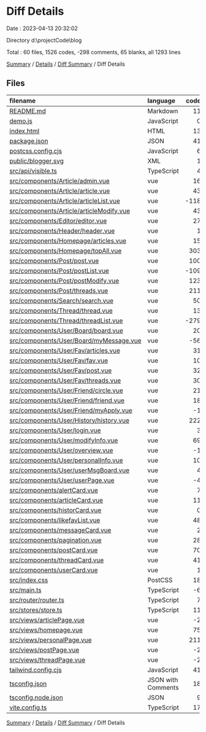 # Diff Details

Date : 2023-04-13 20:32:02

Directory d:\\projectCode\\blog

Total : 60 files,  1526 codes, -298 comments, 65 blanks, all 1293 lines

[Summary](results.md) / [Details](details.md) / [Diff Summary](diff.md) / Diff Details

## Files
| filename | language | code | comment | blank | total |
| :--- | :--- | ---: | ---: | ---: | ---: |
| [README.md](/README.md) | Markdown | 11 | 0 | 8 | 19 |
| [demo.js](/demo.js) | JavaScript | 0 | 0 | 1 | 1 |
| [index.html](/index.html) | HTML | 13 | 0 | 1 | 14 |
| [package.json](/package.json) | JSON | 41 | 0 | 1 | 42 |
| [postcss.config.cjs](/postcss.config.cjs) | JavaScript | 6 | 0 | 1 | 7 |
| [public/blogger.svg](/public/blogger.svg) | XML | 1 | 0 | 0 | 1 |
| [src/api/visible.ts](/src/api/visible.ts) | TypeScript | 4 | 0 | 0 | 4 |
| [src/components/Article/admin.vue](/src/components/Article/admin.vue) | vue | 16 | 0 | 2 | 18 |
| [src/components/Article/article.vue](/src/components/Article/article.vue) | vue | 43 | -13 | 2 | 32 |
| [src/components/Article/articleList.vue](/src/components/Article/articleList.vue) | vue | -118 | -117 | -10 | -245 |
| [src/components/Article/articleModify.vue](/src/components/Article/articleModify.vue) | vue | 43 | 0 | 3 | 46 |
| [src/components/Editor/editor.vue](/src/components/Editor/editor.vue) | vue | 27 | 0 | 3 | 30 |
| [src/components/Header/header.vue](/src/components/Header/header.vue) | vue | 1 | -42 | -1 | -42 |
| [src/components/Homepage/articles.vue](/src/components/Homepage/articles.vue) | vue | 15 | 0 | 0 | 15 |
| [src/components/Homepage/topAll.vue](/src/components/Homepage/topAll.vue) | vue | 303 | 3 | 7 | 313 |
| [src/components/Post/post.vue](/src/components/Post/post.vue) | vue | 100 | 4 | -1 | 103 |
| [src/components/Post/postList.vue](/src/components/Post/postList.vue) | vue | -109 | -111 | -8 | -228 |
| [src/components/Post/postModify.vue](/src/components/Post/postModify.vue) | vue | 123 | 0 | 1 | 124 |
| [src/components/Post/threads.vue](/src/components/Post/threads.vue) | vue | 211 | 3 | 10 | 224 |
| [src/components/Search/search.vue](/src/components/Search/search.vue) | vue | 50 | 0 | 7 | 57 |
| [src/components/Thread/thread.vue](/src/components/Thread/thread.vue) | vue | 13 | 0 | 2 | 15 |
| [src/components/Thread/threadList.vue](/src/components/Thread/threadList.vue) | vue | -279 | -5 | -8 | -292 |
| [src/components/User/Board/board.vue](/src/components/User/Board/board.vue) | vue | 20 | 0 | 1 | 21 |
| [src/components/User/Board/myMessage.vue](/src/components/User/Board/myMessage.vue) | vue | -56 | 0 | -4 | -60 |
| [src/components/User/Fav/articles.vue](/src/components/User/Fav/articles.vue) | vue | 31 | 0 | 3 | 34 |
| [src/components/User/Fav/fav.vue](/src/components/User/Fav/fav.vue) | vue | 10 | 0 | 2 | 12 |
| [src/components/User/Fav/post.vue](/src/components/User/Fav/post.vue) | vue | 32 | 0 | 2 | 34 |
| [src/components/User/Fav/threads.vue](/src/components/User/Fav/threads.vue) | vue | 30 | 0 | 1 | 31 |
| [src/components/User/Friend/circle.vue](/src/components/User/Friend/circle.vue) | vue | 21 | 0 | 3 | 24 |
| [src/components/User/Friend/friend.vue](/src/components/User/Friend/friend.vue) | vue | 18 | 0 | 0 | 18 |
| [src/components/User/Friend/myApply.vue](/src/components/User/Friend/myApply.vue) | vue | -1 | 0 | 0 | -1 |
| [src/components/User/History/history.vue](/src/components/User/History/history.vue) | vue | 222 | 0 | 9 | 231 |
| [src/components/User/login.vue](/src/components/User/login.vue) | vue | 3 | 0 | 0 | 3 |
| [src/components/User/modifyInfo.vue](/src/components/User/modifyInfo.vue) | vue | 69 | 0 | 2 | 71 |
| [src/components/User/overview.vue](/src/components/User/overview.vue) | vue | -1 | 0 | 1 | 0 |
| [src/components/User/personalInfo.vue](/src/components/User/personalInfo.vue) | vue | 10 | 0 | 1 | 11 |
| [src/components/User/userMsgBoard.vue](/src/components/User/userMsgBoard.vue) | vue | 4 | 0 | 0 | 4 |
| [src/components/User/userPage.vue](/src/components/User/userPage.vue) | vue | -4 | 0 | -2 | -6 |
| [src/components/alertCard.vue](/src/components/alertCard.vue) | vue | 7 | 0 | 0 | 7 |
| [src/components/articleCard.vue](/src/components/articleCard.vue) | vue | 11 | 0 | 0 | 11 |
| [src/components/historCard.vue](/src/components/historCard.vue) | vue | 0 | 0 | 1 | 1 |
| [src/components/likefavList.vue](/src/components/likefavList.vue) | vue | 48 | 0 | 4 | 52 |
| [src/components/messageCard.vue](/src/components/messageCard.vue) | vue | 2 | 0 | 0 | 2 |
| [src/components/pagination.vue](/src/components/pagination.vue) | vue | 28 | 0 | 3 | 31 |
| [src/components/postCard.vue](/src/components/postCard.vue) | vue | 70 | 0 | 7 | 77 |
| [src/components/threadCard.vue](/src/components/threadCard.vue) | vue | 41 | 5 | 4 | 50 |
| [src/components/userCard.vue](/src/components/userCard.vue) | vue | 1 | 0 | 0 | 1 |
| [src/index.css](/src/index.css) | PostCSS | 18 | 0 | 1 | 19 |
| [src/main.ts](/src/main.ts) | TypeScript | -6 | 12 | 1 | 7 |
| [src/router/router.ts](/src/router/router.ts) | TypeScript | 7 | 25 | 1 | 33 |
| [src/stores/store.ts](/src/stores/store.ts) | TypeScript | 11 | 0 | 1 | 12 |
| [src/views/articlePage.vue](/src/views/articlePage.vue) | vue | -2 | 0 | -1 | -3 |
| [src/views/homepage.vue](/src/views/homepage.vue) | vue | 75 | -64 | 0 | 11 |
| [src/views/personalPage.vue](/src/views/personalPage.vue) | vue | 211 | 0 | 1 | 212 |
| [src/views/postPage.vue](/src/views/postPage.vue) | vue | -2 | 0 | -1 | -3 |
| [src/views/threadPage.vue](/src/views/threadPage.vue) | vue | -2 | 0 | -1 | -3 |
| [tailwind.config.cjs](/tailwind.config.cjs) | JavaScript | 41 | 1 | 0 | 42 |
| [tsconfig.json](/tsconfig.json) | JSON with Comments | 18 | 0 | 1 | 19 |
| [tsconfig.node.json](/tsconfig.node.json) | JSON | 9 | 0 | 1 | 10 |
| [vite.config.ts](/vite.config.ts) | TypeScript | 17 | 1 | 2 | 20 |

[Summary](results.md) / [Details](details.md) / [Diff Summary](diff.md) / Diff Details